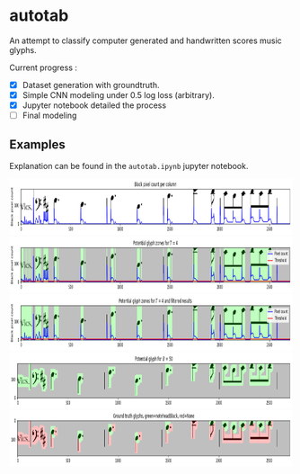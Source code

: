 # autotab
An attempt to classify computer generated and handwritten scores music glyphs. 

Current progress : 
- [x] Dataset generation with groundtruth.
- [x] Simple CNN modeling under 0.5 log loss (arbitrary).
- [x] Jupyter notebook detailed the process
- [ ] Final modeling

## Examples
Explanation can be found in the `autotab.ipynb` jupyter notebook.

<p align="center">
<img src=pictures/bin_count.png width="1000" height="100"> 
<img src=pictures/pre_filter.png width="1000" height="100"> 
<img src=pictures/filter.png width="1000" height="100">   
<img src=pictures/potential_glyph_areas.png width="1000" height="100">
<img src=pictures/groundtruths.png width="1000" height="100">
</p>

